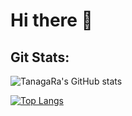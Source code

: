 # Hi there 👋
## Git Stats:

![TanagaRa's GitHub stats](https://github-readme-stats.vercel.app/api?username=tanagaRa&show_icons=true&theme=dracula)<p>
[![Top Langs](https://github-readme-stats.vercel.app/api/top-langs/?username=tanagaRa&layout=compact)](https://github.com/anuraghazra/github-readme-stats)
